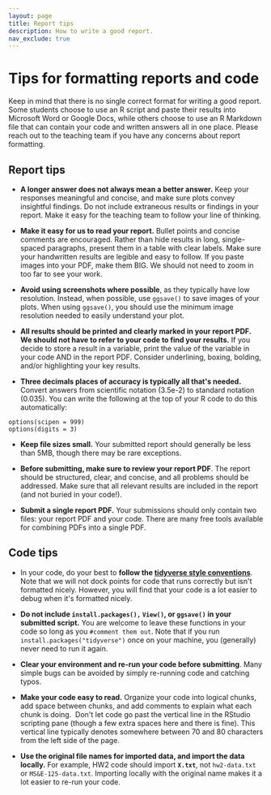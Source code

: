 ```yaml
---
layout: page
title: Report tips
description: How to write a good report.
nav_exclude: true
---
```


# Tips for formatting reports and code

Keep in mind that there is no single correct format for writing a good report.
Some students choose to use an R script and paste their results into Microsoft Word or Google Docs, while others choose to use an R Markdown file that can contain your code and written answers all in one place.
Please reach out to the teaching team if you have any concerns about report formatting.

## Report tips

*  **A longer answer does not always mean a better answer.** Keep your responses meaningful and concise, and make sure plots convey insightful findings. Do not include extraneous results or findings in your report. Make it easy for the teaching team to follow your line of thinking.

*   **Make it easy for us to read your report.** Bullet points and concise comments are encouraged. Rather than hide results in long, single-spaced paragraphs, present them in a table with clear labels. Make sure your handwritten results are legible and easy to follow. If you paste images into your PDF, make them BIG. We should not need to zoom in too far to see your work.

* **Avoid using screenshots where possible**, as they typically have low resolution. Instead, when possible, use `ggsave()` to save images of your plots. When using `ggsave()`, you should use the minimum image resolution needed to easily understand your plot. 

*	**All results should be printed and clearly marked in your report PDF.** **We should not have to refer to your code to find your results.** If you decide to store a result in a variable, print the value of the variable in your code AND in the report PDF. Consider underlining, boxing, bolding, and/or highlighting your key results. 

*   **Three decimals places of accuracy is typically all that's needed.** Convert answers from scientific notation (3.5e-2) to standard notation (0.035). You can write the following at the top of your R code to do this automatically:

```
options(scipen = 999)
options(digits = 3)
```

*  **Keep file sizes small.** Your submitted report should generally be less than 5MB, though there may be rare exceptions. 

*  **Before submitting, make sure to review your report PDF**. The report should be structured, clear, and concise, and all problems should be addressed. Make sure that all relevant results are included in the report (and not buried in your code!). 

*   **Submit a single report PDF.** Your submissions should only contain two files: your report PDF and your code. There are many free tools available for combining PDFs into a single PDF.

## Code tips

* In your code, do your best to **follow the [tidyverse style conventions](https://style.tidyverse.org/)**. Note that we will not dock points for code that runs correctly but isn't formatted nicely. However, you will find that your code is a lot easier to debug when it's formatted nicely.

*  **Do not include `install.packages(),` `View()`, or `ggsave()` in your submitted script.** You are welcome to leave these functions in your code so long as you `#comment them out`. Note that if you run `install.packages("tidyverse")` once on your machine, you (generally) never need to run it again.

*  **Clear your environment and re-run your code before submitting**. Many simple bugs can be avoided by simply re-running code and catching typos. 

*  **Make your code easy to read.** Organize your code into logical chunks, add space between chunks, and add comments to explain what each chunk is doing.  Don't let code go past the vertical line in the RStudio scripting pane (though a few extra spaces here and there is fine). This vertical line typically denotes somewhere between 70 and 80 characters from the left side of the page.  

*   **Use the original file names for imported data, and import the data locally.** For example, HW2 code should import **`X.txt`**, not `hw2-data.txt` or `MS&E-125-data.txt`. Importing locally with the original name makes it a lot easier to re-run your code. 

